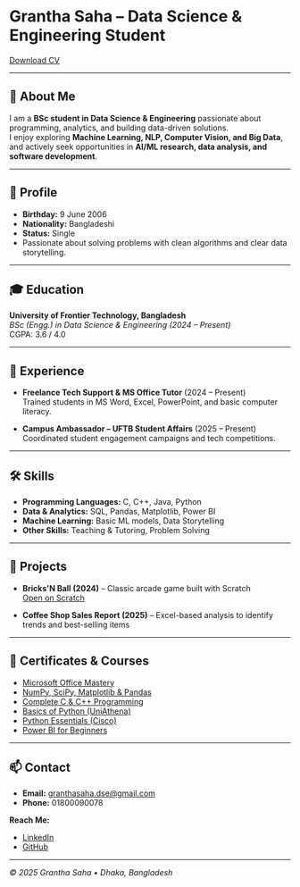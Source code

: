 # Grantha Saha – Data Science & Engineering Student

[Download CV](Grantha-Saha-FlowCV-Resume-20250928.pdf)

---

## 👋 About Me
I am a **BSc student in Data Science & Engineering** passionate about programming, analytics, and building data-driven solutions.  
I enjoy exploring **Machine Learning, NLP, Computer Vision, and Big Data**, and actively seek opportunities in **AI/ML research, data analysis, and software development**.

---

## 📝 Profile
- **Birthday:** 9 June 2006  
- **Nationality:** Bangladeshi  
- **Status:** Single  
- Passionate about solving problems with clean algorithms and clear data storytelling.  

---

## 🎓 Education
**University of Frontier Technology, Bangladesh**  
*BSc (Engg.) in Data Science & Engineering (2024 – Present)*  
CGPA: 3.6 / 4.0  

---

## 💼 Experience
- **Freelance Tech Support & MS Office Tutor** (2024 – Present)  
  Trained students in MS Word, Excel, PowerPoint, and basic computer literacy.

- **Campus Ambassador – UFTB Student Affairs** (2025 – Present)  
  Coordinated student engagement campaigns and tech competitions.

---

## 🛠️ Skills
- **Programming Languages:** C, C++, Java, Python  
- **Data & Analytics:** SQL, Pandas, Matplotlib, Power BI  
- **Machine Learning:** Basic ML models, Data Storytelling  
- **Other Skills:** Teaching & Tutoring, Problem Solving  

---

## 🔧 Projects
- **Bricks'N Ball (2024)** – Classic arcade game built with Scratch  
  [Open on Scratch](https://scratch.mit.edu/projects/1108653845)  

- **Coffee Shop Sales Report (2025)** – Excel-based analysis to identify trends and best-selling items  

---

## 📜 Certificates & Courses
- [Microsoft Office Mastery](https://www.udemy.com/certificate/UC-b52b53b3-ee0f-4192-ad3a-7fa35ace7b2d/)  
- [NumPy, SciPy, Matplotlib & Pandas](https://www.udemy.com/certificate/UC-d647bd45-62fc-468d-83a5-d57cfa2c91c9/)  
- [Complete C & C++ Programming](https://www.udemy.com/certificate/UC-86cdee9a-3376-44ef-b43a-30b0b5346e7a/)  
- [Basics of Python (UniAthena)](https://docs.uniathena.com/prod/course/certificate/323_1741292097_certificate.jpg)  
- [Python Essentials (Cisco)](https://www.netacad.com/certificates?issuanceId=a80482d9-c79b-4381-8791-7bf355da78c3)  
- [Power BI for Beginners](https://simpli-web.app.link/e/Tc4tfm1ACVb)  

---

## 📫 Contact
- **Email:** [granthasaha.dse@gmail.com](mailto:granthasaha.dse@gmail.com)  
- **Phone:** 01800090078  

**Reach Me:**  
- [LinkedIn](https://www.linkedin.com/in/granthasaha/)  
- [GitHub](https://github.com/gsgrantha)  

---

*© 2025 Grantha Saha • Dhaka, Bangladesh*
